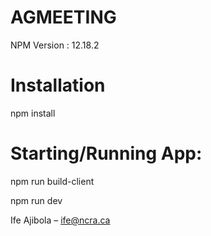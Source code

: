 # AGMEETING
NPM Version : 12.18.2


# Installation

npm install 


# Starting/Running App:
npm run build-client

npm run dev

Ife Ajibola – ife@ncra.ca